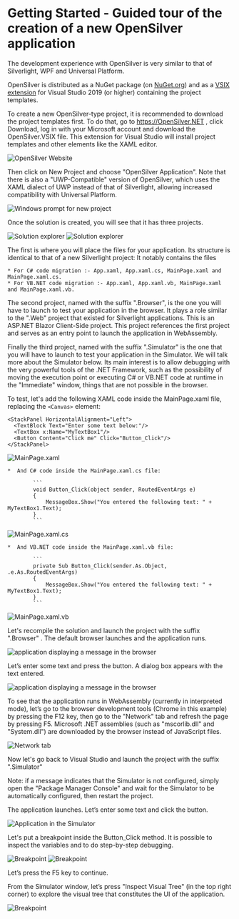 # Getting Started - Guided tour of the creation of a new OpenSilver application

The development experience with OpenSilver is very similar to that of Silverlight, WPF and Universal Platform.

OpenSilver is distributed as a NuGet package (on [NuGet.org](https://www.nuget.org/packages/OpenSilver)) and as a [VSIX extension](https://www.opensilver.net/download.aspx) for Visual Studio 2019 (or higher) containing the project templates.

To create a new OpenSilver-type project, it is recommended to download the project templates first. To do that, go to https://OpenSilver.NET , click Download, log in with your Microsoft account and download the OpenSilver.VSIX file. This extension for Visual Studio will install project templates and other elements like the XAML editor.

![OpenSilver Website](/images/1.OpenSilverWebsite.png "The OpenSilver.NET site")

Then click on New Project and choose "OpenSilver Application". Note that there is also a "UWP-Compatible" version of OpenSilver, which uses the XAML dialect of UWP instead of that of Silverlight, allowing increased compatibility with Universal Platform.

![Windows prompt for new project](/images/2.NewDialogProjectWithVB.png "The window for creating a new project")

Once the solution is created, you will see that it has three projects.

![Solution explorer](/images/3.solutionExplorer.png "The Solution Explorer showing newly created projects for C#")
![Solution explorer](/images/3.solutionExplorerWithVB.png "The Solution Explorer showing newly created projects for VB.NET")

The first is where you will place the files for your application. Its structure is identical to that of a new Silverlight project: It notably contains the files
			
	* For C# code migration :- App.xaml, App.xaml.cs, MainPage.xaml and MainPage.xaml.cs. 
	* For VB.NET code migration :- App.xaml, App.xaml.vb, MainPage.xaml and MainPage.xaml.vb. 


The second project, named with the suffix ".Browser", is the one you will have to launch to test your application in the browser. It plays a role similar to the ".Web" project that existed for Silverlight applications. This is an ASP.NET Blazor Client-Side project. This project references the first project and serves as an entry point to launch the application in WebAssembly.


Finally the third project, named with the suffix ".Simulator" is the one that you will have to launch to test your application in the Simulator. We will talk more about the Simulator below. Its main interest is to allow debugging with the very powerful tools of the .NET Framework, such as the possibility of moving the execution point or executing C# or VB.NET code at runtime in the "Immediate" window, things that are not possible in the browser.

To test, let's add the following XAML code inside the MainPage.xaml file, replacing the `<Canvas>` element:

```
<StackPanel HorizontalAlignment="Left">
  <TextBlock Text="Enter some text below:"/>
  <TextBox x:Name="MyTextBox1"/>
  <Button Content="Click me" Click="Button_Click"/>
</StackPanel>
```

![MainPage.xaml](/images/4.MainPage.xaml.png "The modified MainPage.xaml page")  

	*  And C# code inside the MainPage.xaml.cs file:
	
			```
			void Button_Click(object sender, RoutedEventArgs e)
			{
			    MessageBox.Show("You entered the following text: " + MyTextBox1.Text);
			}
			```
![MainPage.xaml.cs](/images/5.MainPage.xaml.cs.png "The modified MainPage.xaml.cs page")

	*  And VB.NET code inside the MainPage.xaml.vb file:
	
			```
			private Sub Button_Click(sender.As.Object, .e.As.RoutedEventArgs)
			{
			    MessageBox.Show("You entered the following text: " + MyTextBox1.Text);
			}
			```
![MainPage.xaml.vb](/images/5.MainPage.xaml.vb.png "The modified MainPage.xaml.vb page")


Let's recompile the solution and launch the project with the suffix ".Browser" . The default browser launches and the application runs.

![application displaying a message in the browser](/images/6.AppBrowser.png "The application running in the browser")

Let’s enter some text and press the button. A dialog box appears with the text entered.

![application displaying a message in the browser](/images/7.DialogBrowser.png "The application displaying a message in the browser")

To see that the application runs in WebAssembly (currently in interpreted mode), let’s go to the browser development tools (Chrome in this example) by pressing the F12 key, then go to the "Network" tab and refresh the page by pressing F5. Microsoft .NET assemblies (such as "mscorlib.dll" and "System.dll") are downloaded by the browser instead of JavaScript files.

![Network tab](/images/8.NetworkTab.png "Network tab in Chrome's development tools")

Now let's go back to Visual Studio and launch the project with the suffix ".Simulator"

Note: if a message indicates that the Simulator is not configured, simply open the "Package Manager Console" and wait for the Simulator to be automatically configured, then restart the project.

The application launches. Let’s enter some text and click the button.

![Application in the Simulator](/images/9.AppSimulator.png "The application running in the Simulator")

Let's put a breakpoint inside the Button_Click method. It is possible to inspect the variables and to do step-by-step debugging.

![Breakpoint](/images/10.Breakpoint.png "C# code Variables inspection at a Breakpoint")
![Breakpoint](/images/10.Breakpoint.vb.png "VB.NET code Variables inspection at a Breakpoint")


Let’s press the F5 key to continue.

From the Simulator window, let’s press "Inspect Visual Tree" (in the top right corner) to explore the visual tree that constitutes the UI of the application.

![Breakpoint](/images/11.VisualTree.png "The Simulator visual tree inspector")
